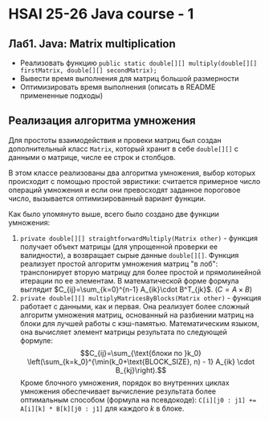 # HSAI 25-26 Java course - 1
## Лаб1. Java: Matrix multiplication
- Реализовать функцию `public static double[][] multiply(double[][] firstMatrix, double[][] secondMatrix);`
- Вывести время выполнения для матриц большой размерности
- Оптимизировать время выполнения (описать в README примененные подходы)

## Реализация алгоритма умножения
Для простоты взаимодействия и провеки матриц был создан дополнительный класс `Matrix`, который хранит в себе `double[][]` с данными о матрице, числе ее строк и столбцов.

В этом классе реализованы два алгоритма умножения, выбор которых происходит с помощью простой эвристики: считается примерное число операций умножения и если они превосходят заданное пороговое число, вызывается оптимизированный вариант функции.

Как было упомянуто выше, всего было создано две функции умножения:
1. `private double[][] straightforwardMultiply(Matrix other)` - функция получает объект матрицы (для упрощенной проверки ее валидности), а возвращает сырые данные `double[][]`. Функция реализует простой алгоритм умножения матриц "в лоб": транспонирует вторую матрицу для более простой и прямолинейной итерации по ее элементам. В математической форме формула выглядит $C_{ij}=\sum_{k=0}^{n-1} A_{ik}\cdot B^T_{jk}$. ($C=A\times B$)
2. `private double[][] multiplyMatricesByBlocks(Matrix other)` - функция работает с данными, как и первая. Она реализует более сложный алгоритм умножения матриц, основанный на разбиении матриц на блоки для лучшей работы с кэш-памятью. Математическим языком, она вычисляет элемент матрицы результата по следующей формуле: $$C_{ij}=\sum_{\text{блоки по }k_0} \left(\sum_{k=k_0}^{\min(k_0+\text{BLOCK_SIZE}, n) - 1} A_{ik} \cdot B_{kj}\right).$$ Кроме блочного умножения, порядок во внутренних циклах умножения обеспечивает вычисление результата более оптимальным способом (формула на псевдокоде): `C[i][j0 : j1] += A[i][k] * B[k][j0 : j1]` для каждого $k$ в блоке. 